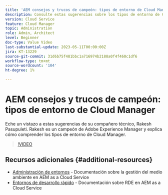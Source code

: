 ```yaml
---
title: 'AEM consejos y trucos de campeón: tipos de entorno de Cloud Manager'
description: Consulte estas sugerencias sobre los tipos de entorno de Cloud Manager de AEM campeón y experto, Rakesh Pasupuleti.
version: Cloud Service
feature: Cloud Manager
topic: Administration
role: Admin, Architect
level: Beginner
doc-type: Value Video
last-substantial-update: 2023-05-11T00:00:00Z
jira: KT-13229
source-git-commit: 31d6b75f481bbc1a716974b2188a0f4f460c1df6
workflow-type: tm+mt
source-wordcount: '104'
ht-degree: 1%

---
```



# AEM consejos y trucos de campeón: tipos de entorno de Cloud Manager

Eche un vistazo a estas sugerencias de su compañero técnico, Rakesh Pasupuleti. Rakesh es un campeón de Adobe Experience Manager y explica cómo comprender los tipos de entorno de Cloud Manager.

>[!VIDEO](https://video.tv.adobe.com/v/3419297?quality=12&learn=on)

## Recursos adicionales {#additional-resources}

* [Administración de entornos](https://experienceleague.adobe.com/docs/experience-manager-cloud-service/content/implementing/using-cloud-manager/manage-environments.html) - Documentación sobre la gestión del medio ambiente en AEM as a Cloud Service
* [Entornos de desarrollo rápido](https://experienceleague.adobe.com/docs/experience-manager-cloud-service/content/implementing/developing/rapid-development-environments.html) - Documentación sobre RDE en AEM as a Cloud Service
